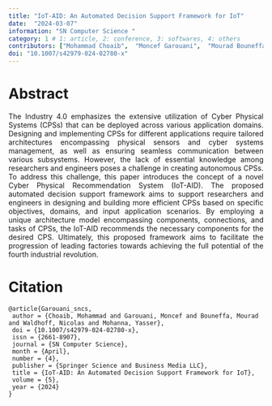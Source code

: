 ```yaml
---
title: "IoT-AID: An Automated Decision Support Framework for IoT"
date:  "2024-03-07"
information: "SN Computer Science "
category: 1 # 1: article, 2: conference, 3: softwares, 4: others
contributors: ["Mohammad Choaib",  "Moncef Garouani",  "Mourad Bouneffa","Nicolas Waldhoff",  "Yasser Mohanna"]
doi: "10.1007/s42979-024-02780-x"
---
```


# Abstract
<p style='text-align: justify;'>
The Industry 4.0 emphasizes the extensive utilization of Cyber Physical Systems (CPSs) that can be deployed across various application domains. Designing and implementing CPSs for different applications require tailored architectures encompassing physical sensors and cyber systems management, as well as ensuring seamless communication between various subsystems. However, the lack of essential knowledge among researchers and engineers poses a challenge in creating autonomous CPSs. To address this challenge, this paper introduces the concept of a novel Cyber Physical Recommendation System (IoT-AID). The proposed automated decision support framework aims to support researchers and engineers in designing and building more efficient CPSs based on specific objectives, domains, and input application scenarios. By employing a unique architecture model encompassing components, connections, and tasks of CPSs, the IoT-AID recommends the necessary components for the desired CPS. Ultimately, this proposed framework aims to facilitate the progression of leading factories towards achieving the full potential of the fourth industrial revolution.
</p>


 
# Citation

```
@article{Garouani_sncs,
 author = {Choaib, Mohammad and Garouani, Moncef and Bouneffa, Mourad and Waldhoff, Nicolas and Mohanna, Yasser},
 doi = {10.1007/s42979-024-02780-x},
 issn = {2661-8907},
 journal = {SN Computer Science},
 month = {April},
 number = {4},
 publisher = {Springer Science and Business Media LLC},
 title = {IoT-AID: An Automated Decision Support Framework for IoT},
 volume = {5},
 year = {2024}
}
```
